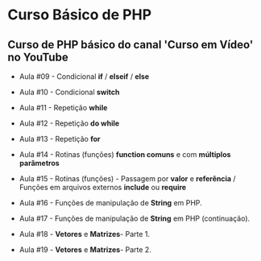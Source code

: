 # Curso Básico de PHP
## Curso de PHP básico do canal 'Curso em Vídeo' no YouTube



- Aula #09 - Condicional **if** / **elseif** / **else**

- Aula #10 - Condicional **switch**

- Aula #11 - Repetição **while**

- Aula #12 - Repetição **do while**

- Aula #13 - Repetição **for**

- Aula #14 - Rotinas (funções) **function comuns** e com **múltiplos parâmetros**

- Aula #15 - Rotinas (funções) - Passagem por **valor** e **referência** / Funções em arquivos externos **include** ou **require**

- Aula #16 - Funções de manipulação de **String** em PHP.

- Aula #17 - Funções de manipulação de **String** em PHP (continuação).

- Aula #18 - **Vetores** e **Matrizes**- Parte 1.

- Aula #19 - **Vetores** e **Matrizes**- Parte 2.



